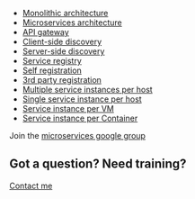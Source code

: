 ---
---
* [Monolithic architecture](/patterns/monolithic.html)
* [Microservices architecture](/patterns/microservices.html)
* [API gateway](/patterns/apigateway.html)
* [Client-side discovery](/patterns/client-side-discovery.html)
* [Server-side discovery](/patterns/server-side-discovery.html)
* [Service registry](/patterns/service-registry.html)
* [Self registration](/patterns/self-registration.html)
* [3rd party registration](/patterns/3rd-party-registration.html)
* [Multiple service instances per host](/patterns/deployment/multiple-services-per-host.html)
* [Single service instance per host](/patterns/deployment/single-service-per-host.html)
* [Service instance per VM](/patterns/deployment/service-per-vm.html)
* [Service instance per Container](/patterns/deployment/service-per-container.html)

Join the [microservices google group](https://groups.google.com/forum/#!forum/microservices)

<div class="bg-info well well-lg" style="width:80%;">
  <h2>Got a question? Need training?</h2> <a class="btn btn-primary" href="http://www.chrisrichardson.net/microserviceslanding.html">Contact me</a>
</div>
